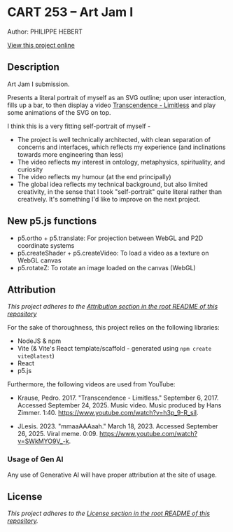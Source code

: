 # CART 253 – Art Jam I

Author: PHILIPPE HEBERT

[View this project online](https://philippefutureboy.github.io/cu-cart253/projects/art-jam-i)

## Description

Art Jam I submission.

Presents a literal portrait of myself as an SVG outline; upon user interaction, fills
up a bar, to then display a video [Transcendence - Limitless](https://www.youtube.com/watch?v=h3p_9-R_siI) and play some animations of the SVG on top.

I think this is a very fitting self-portrait of myself -

- The project is well technically architected, with clean separation of concerns and interfaces, which reflects my experience (and inclinations towards more engineering than less)
- The video reflects my interest in ontology, metaphysics, spirituality, and curiosity
- The video reflects my humour (at the end principally)
- The global idea reflects my technical background, but also limited creativity, in the sense that I took "self-portrait" quite literal rather than creatively. It's something I'd like to improve on the next project.

## New p5.js functions

- p5.ortho + p5.translate: For projection between WebGL and P2D coordinate systems
- p5.createShader + p5.createVideo: To load a video as a texture on WebGL canvas
- p5.rotateZ: To rotate an image loaded on the canvas (WebGL)

## Attribution

_This project adheres to the [Attribution section in the root README of this repository](https://github.com/philippefutureboy/cu-cart253/#Attribution)_

For the sake of thoroughness, this project relies on the following libraries:

- NodeJS & npm
- Vite (& Vite's React template/scaffold - generated using `npm create vite@latest`)
- React
- p5.js

Furthermore, the following videos are used from YouTube:

- Krause, Pedro. 2017. "Transcendence - Limitless." September 6, 2017. Accessed September 24, 2025. Music video. Music produced by Hans Zimmer. 1:40. https://www.youtube.com/watch?v=h3p_9-R_siI.

- JLesis. 2023. "mmaaAAAaah." March 18, 2023. Accessed September 26, 2025. Viral meme. 0:09. https://www.youtube.com/watch?v=SWkMYO9V_-k.

### Usage of Gen AI

Any use of Generative AI will have proper attribution at the site of usage.

## License

_This project adheres to the [License section in the root README of this repository](https://github.com/philippefutureboy/cu-cart253/#License)._
